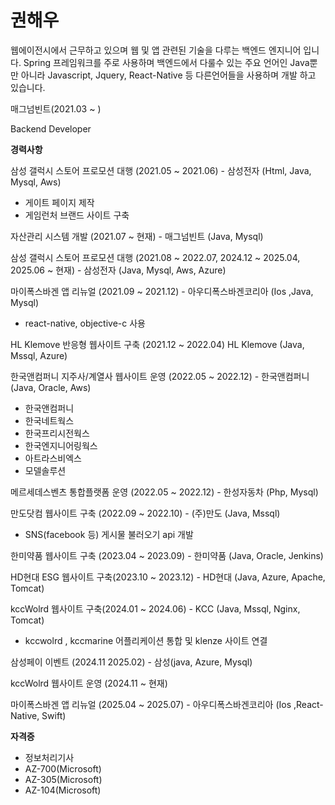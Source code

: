 # 권해우
웹에이전시에서 근무하고 있으며 웹 및 앱 관련된 기술을 다루는 백엔드 엔지니어 입니다.
Spring 프레임워크를 주로 사용하며
백엔드에서 다룰수 있는 주요 언어인 Java뿐만 아니라 Javascript, Jquery, React-Native 등 다른언어들을 사용하며 개발 하고 있습니다.

매그넘빈트(2021.03 ~ )

Backend Developer

**경력사항**

삼성 갤럭시 스토어 프로모션 대행 (2021.05 ~ 2021.06) - 삼성전자 (Html, Java, Mysql, Aws)
- 게이트 페이지 제작
- 게임런처 브랜드 사이트 구축

자산관리 시스템 개발 (2021.07 ~ 현재) - 매그넘빈트 (Java, Mysql)

삼성 갤럭시 스토어 프로모션 대행 (2021.08 ~ 2022.07, 2024.12 ~ 2025.04, 2025.06 ~ 현재) - 삼성전자 (Java, Mysql, Aws, Azure)

마이폭스바겐 앱 리뉴얼 (2021.09 ~ 2021.12) - 아우디폭스바겐코리아 (Ios ,Java, Mysql)
- react-native, objective-c 사용

HL Klemove 반응형 웹사이트 구축 (2021.12 ~ 2022.04) HL Klemove (Java, Mssql, Azure)

한국앤컴퍼니 지주사/계열사 웹사이트 운영 (2022.05 ~ 2022.12) - 한국앤컴퍼니 (Java, Oracle, Aws)
- 한국앤컴퍼니
- 한국네트웍스
- 한국프리시전웍스
- 한국엔지니어링웍스
- 아트라스비엑스
- 모델솔루션

메르세데스벤츠 통합플랫폼 운영 (2022.05 ~ 2022.12) - 한성자동차 (Php, Mysql)

만도닷컴 웹사이트 구축 (2022.09 ~ 2022.10) - (주)만도 (Java, Mssql)
- SNS(facebook 등) 게시물 불러오기 api 개발

한미약품 웹사이트 구축 (2023.04 ~ 2023.09) - 한미약품 (Java, Oracle, Jenkins)

HD현대 ESG 웹사이트 구축(2023.10 ~ 2023.12) - HD현대 (Java, Azure, Apache, Tomcat)

kccWolrd 웹사이트 구축(2024.01 ~ 2024.06) - KCC (Java, Mssql, Nginx, Tomcat)
- kccwolrd , kccmarine 어플리케이션 통합 및 klenze 사이트 연결

삼성페이 이벤트 (2024.11 2025.02) - 삼성(java, Azure, Mysql)

kccWolrd 웹사이트 운영 (2024.11 ~ 현재)

마이폭스바겐 앱 리뉴얼 (2025.04 ~ 2025.07) - 아우디폭스바겐코리아 (Ios ,React-Native, Swift)

**자격증**
  - 정보처리기사
  - AZ-700(Microsoft)
  - AZ-305(Microsoft)
  - AZ-104(Microsoft)
